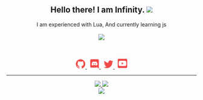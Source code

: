 <h2 align="center">
    Hello there! I am <strong>Infinity</strong>. <img src="https://raw.githubusercontent.com/MartinHeinz/MartinHeinz/master/wave.gif" width="30px">
</h2>
<p align="center">
    I am experienced with Lua, And currently learning js
<br>
<br>
<a href="https://github.com/Blork666">
        <img src="https://komarev.com/ghpvc/?username=Blork666" />
  </a> 
</p>
&nbsp;
<p align="center">
    <a href="https://github.com/Blork666/">
        <img src="./assets/icons/other/github-solid.svg/" width="25px" />
    </a>
    &nbsp;
    <a href="https://discord.com/users/724634146114240613">
        <img src="./assets/icons/other/discord-solid.svg/" width="25px" />
    </a>
    &nbsp;
    <a href="https://twitter.com/GamerGu52259038/">
        <img src="./assets/icons/other/twitter-solid.svg/" width="25px" />
    </a>
    &nbsp;
    <a href="https://www.youtube.com/channel/UC0sc2cz04UKV4s002SIqJZQ">
        <img src="./assets/icons/other/youtube-solid.svg/" width="25px" />
    </a>
    
</p>
<hr/>
<p align="center">
    <a href="https://github.com/Blork666/">
        <img src="https://github-readme-streak-stats.herokuapp.com?user=Blork666&hide_border=true&background=0D1117&currStreakLabel=FFFFFF&sideLabels=FFFFFF&currStreakNum=FFFFFF&dates=FFFFFF&sideNums=FFFFFF&fire=f04848&ring=f04848&stroke=FFFFFFFF)](https://git.io/streak-stats" />
  </a> 
  <a href="https://github.com/Blork666/">
        <img src="https://github-readme-stats.vercel.app/api?username=Blork666&show_icons=true&theme=gruvbox" />
  </a> 
<br>
<a href="https://github.com/Blork666/">
        <img src="https://github-readme-stats.vercel.app/api/top-langs/?username=anuraghazra&layout=compact" />
  </a> 
<br>
</p>
